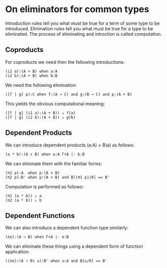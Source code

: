 # On eliminators for common types

Introduction rules tell you what must be true for a term of some type
to be introduced. Elimination rules tell you what must be true for a
type to be eliminated. The process of eliminating and introction is
called computation.

## Coproducts

For coproducts we need then the following introductions:

    (i1 a):(A + B) when a:A
    (i2 b):(A + B) when b:B

We need the following elimination:

    ([f | g] p):C when f:(A → C) and g:(B → C) and p:(A + B)

This yields the obvious computational meaning:

    ([f | g] (i1 a):(A + B)) ↓ f(a)
    ([f | g] (i2 b):(A + B)) ↓ g(b)

## Dependent Products

We can introduce dependent products (a:A) × B(a) as follows:

    (a * b):(A × B) when a:A Γ+A |- b:B

We can eliminate them with the familiar forms:

    (π1 p):A  when p:(A × B)
    (π2 p):B' when p:(A × B) and B[(π1 p)/0] == B'

Computation is performed as follows:

    (π1 (a * b)) ↓ a
    (π2 (a * b)) ↓ b

## Dependent Functions

We can also introduce a dependent function type similarly:

    (λe):(A → B) when Γ+A |- e:B

We can eliminate these things using a dependent form of function application:

    ((λe):(A → B) u):B' when u:A and B[u/0] == B'